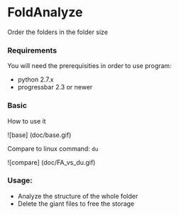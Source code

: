 # FoldAnalyze
Order the folders in the folder size


### Requirements
You will need the prerequisities in order to use program:

* python 2.7.x
* progressbar 2.3 or newer

### Basic
How to use it

![base] (doc/base.gif)


Compare to linux command: ``du``

![compare] (doc/FA_vs_du.gif)


### Usage:
* Analyze the structure of the whole folder
* Delete the giant files to free the storage

